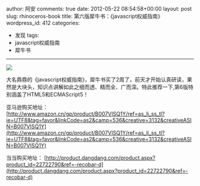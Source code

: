 author: 阿安
comments: true
date: 2012-05-22 08:54:58+00:00
layout: post
slug: rhinoceros-book
title: 第六版犀牛书：《javascript权威指南》
wordpress_id: 412
categories:
- 发现
tags:
- javascript权威指南
- 犀牛书
---

![](http://t3.qpic.cn/mblogpic/6fe9377c29021e2c8ade/460)
<!-- more -->
大名鼎鼎的《javascript权威指南》，犀牛书买了2周了，前天才开始认真研读，果然是大块头，知识点讲解如此之细而透、精而全、广而深。特此推荐一下,第6版特别涵盖了HTML5和ECMAScript5！

亚马逊购买地址：
[http://www.amazon.cn/gp/product/B007VISQ1Y/ref=as_li_ss_tl?ie=UTF8&tag=favor&linkCode=as2&camp=536&creative=3132&creativeASIN=B007VISQ1Y](http://www.amazon.cn/gp/product/B007VISQ1Y/ref=as_li_ss_tl?ie=UTF8&tag=favor&linkCode=as2&camp=536&creative=3132&creativeASIN=B007VISQ1Y)

当当购买地址：
[http://product.dangdang.com/product.aspx?product_id=22722790&ref=-recobar-d](http://product.dangdang.com/product.aspx?product_id=22722790&ref=-recobar-d)


